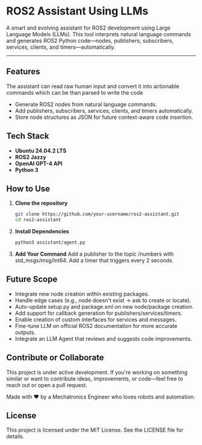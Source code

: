 # ROS2 Assistant Using LLMs

A smart and evolving assistant for ROS2 development using Large Language Models (LLMs). This tool interprets natural language commands and generates ROS2 Python code—nodes, publishers, subscribers, services, clients, and timers—automatically. 


---

## Features

The assistant can read raw human input and convert it into actionable commands which can be than parsed to write the code

- Generate ROS2 nodes from natural language commands.
- Add publishers, subscribers, services, clients, and timers automatically.
- Store node structures as JSON for future context-aware code insertion.




## Tech Stack

- **Ubuntu 24.04.2 LTS**
- **ROS2 Jazzy**
- **OpenAI GPT-4 API**
- **Python 3**



## How to Use

1. **Clone the repository**
   ```bash
   git clone https://github.com/your-username/ros2-assistant.git
   cd ros2-assistant

2. **Install Dependencies**
   ```bash
   python3 assistant/agent.py

3. **Add Your Command**
   Add a publisher to the topic /numbers with std_msgs/msg/Int64.
   Add a timer that triggers every 2 seconds.

## Future Scope

- Integrate new node creation within existing packages.
- Handle edge cases (e.g., node doesn't exist → ask to create or locate).
- Auto-update setup.py and package.xml on new node/package creation.
- Add support for callback generation for publishers/services/timers.
- Enable creation of custom interfaces for services and messages.
- Fine-tune LLM on official ROS2 documentation for more accurate outputs.
- Integrate an LLM Agent that reviews and suggests code improvements.

## Contribute or Collaborate

This project is under active development. If you're working on something similar or want to contribute ideas, improvements, or code—feel free to reach out or open a pull request.

Made with ❤️ by a Mechatronics Engineer who loves robots and automation.



## License

This project is licensed under the MIT License. See the LICENSE file for details.

   
